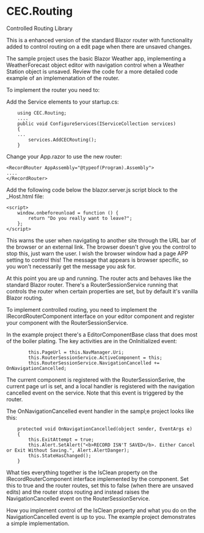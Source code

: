 ﻿# CEC.Routing
Controlled Routing Library

This is a enhanced version of the standard Blazor router with functionality added to control routing on a edit page when there are unsaved changes.

The sample project uses the basic Blazor Weather app, implementing a WeatherForecast object editor with navigation control when a Weather Station object is unsaved.  Review the code for a more detailed code example of an implemenatation of the router.

To implement the router you need to:

Add the Service elements to your startup.cs:


        using CEC.Routing;
        ....
        public void ConfigureServices(IServiceCollection services)
        {
        ...
            services.AddCECRouting();
        }

Change your App.razor to use the new router:

    <RecordRouter AppAssembly="@typeof(Program).Assembly">
    ....
    </RecordRouter>

Add the following code below the blazor.server.js script block to the _Host.html file:

    <script>
        window.onbeforeunload = function () {
            return "Do you really want to leave?";
        };
    </script>

This warns the user when navigating to another site through the URL bar of the browser or an external link. The browser doesn't give you the control to stop this, just warn the user.  I wish the browser window had a page APP setting to control this!  The message that appears is browser specific, so you won't necessarily get the message you ask for.

At this point you are up and running.  The router acts and behaves like the standard Blazor router.  There's a RouterSessionService running that controls the router when certain properties are set, but by default it's vanilla Blazor routing.

To implement controlled routing, you need to implement the IRecordRouterComponent interface on your editor component and register your component with the RouterSessionService.

In the example project there's a EditorComponentBase class that does most of the boiler plating.  The key activities are in the OnInitialized event:

            this.PageUrl = this.NavManager.Uri;
            this.RouterSessionService.ActiveComponent = this;
            this.RouterSessionService.NavigationCancelled += OnNavigationCancelled;

The current component is registered with the RouterSessionSerive, the current page url  is set, and a local handler is registered with the navigation cancelled event on the service. Note that this event is triggered by the router.

The OnNavigationCancelled event handler in the sampl;e project looks like this:

        protected void OnNavigationCancelled(object sender, EventArgs e)
        {
            this.ExitAttempt = true;
            this.Alert.SetAlert("<b>RECORD ISN'T SAVED</b>. Either Cancel or Exit Without Saving.", Alert.AlertDanger);
            this.StateHasChanged();
        }

What ties everything together is the IsClean property on the IRecordRouterComponent interface implemented by the component.  Set this to true and the router routes, set this to false (when there are unsaved edits) and the router stops routing and instead raises the NavigationCancelled event on the RouterSessionService.

How you implement control of the IsClean property and what you do on the NavigationCancelled event is up to you.  The example project demonstrates a simple implementation.


